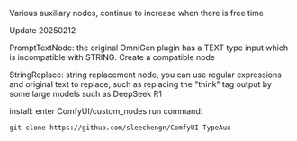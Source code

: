 Various auxiliary nodes, continue to increase when there is free time

Update 20250212

PromptTextNode:   the original OmniGen plugin has a TEXT type input which is incompatible with STRING. Create a compatible node
    

StringReplace:   string replacement node, you can use regular expressions and original text to replace, such as replacing the "think" tag output by some large models such as DeepSeek R1 


install:
    enter ComfyUI/custom_nodes run command:
```
git clone https://github.com/sleechengn/ComfyUI-TypeAux
```
